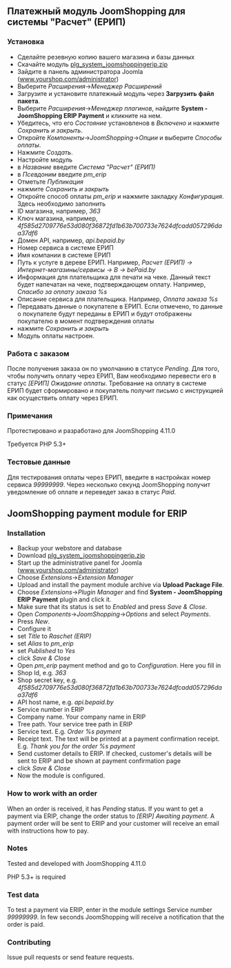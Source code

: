 ## Платежный модуль JoomShopping для системы "Расчет" (ЕРИП)

### Установка

* Сделайте резевную копию вашего магазина и базы данных
* Скачайте модуль [plg_system_joomshoppingerip.zip](https://github.com/beGateway/joomshopping-erip-payment-plugin/raw/master/plg_system_joomshoppingerip.zip)
* Зайдите в панель администратора Joomla (www.yourshop.com/administrator)
* Выберите _Расширения_->_Менеджер Расширений_
* Загрузите и установите платежный модуль через **Загрузить файл пакета**.
* Выберите _Расширения_->_Менеджер плагинов_, найдите **System - JoomShopping ERIP Payment** и кликните на нем.
*	Убедитесь, что его _Состояние_ установленов в _Включено_ и нажмите _Сохранить и закрыть_.
*	Откройте _Компоненты_->_JoomShopping_->_Опции_ и выберите _Способы оплаты_.
* Нажмите _Создать_.
*	Настройте модуль
  * в _Название_ введите _Система "Расчет" (ЕРИП)_
  * в _Псевдоним_ введите _pm_erip_
  * Отметьте _Публикация_
  * нажмите _Сохранить и закрыть_
*	Откройте способ оплаты _pm_erip_ и нажмите закладку _Конфигурация_. Здесь необходимо заполнить
  * ID магазина, например, _363_
  * Ключ магазинa, например, _4f585d2709776e53d080f36872fd1b63b700733e7624dfcadd057296daa37df6_
  * Домен API, например, _api.bepaid.by_
  * Номер сервиса в системе ЕРИП
  * Имя компании в системе ЕРИП
  * Путь к услуге в дереве ЕРИП. Например, _Расчет (ЕРИП) -> Интернет-магазины/сервисы -> B -> bePaid.by_
  * Информация для плательщика для печати на чеке. Данный текст будет напечатан на чеке, подтверждающем оплату. Например, _Спасибо за оплату заказа %s_
  * Описание сервиса для плательщика. Например, _Оплата заказа %s_
  * Передавать данные о покупателе в ЕРИП. Если отмечено, то данные о покупателе будут переданы в ЕРИП и будут отображены покупателю в момент подтверждения оплаты
  * нажмите _Сохранить и закрыть_
* Модуль оплаты настроен.

### Работа с заказом

После получения заказа он по умолчанию в статусе _Pending_. Для того, чтобы получить оплату через ЕРИП,
Вам необходимо перевести его в статус _[ЕРИП] Ожидание оплаты_. Требование на оплату в системе ЕРИП будет сформировано и покупатель получит письмо с инструкцией как осуществить оплату через ЕРИП.

### Примечания

Протестировано и разработано для JoomShopping 4.11.0

Требуется PHP 5.3+

### Тестовые данные

Для тестирования оплаты через ЕРИП, введите в настройках номер сервиса _99999999_.
Через несколько секунд JoomShopping получит уведомление об оплате и переведет заказ в статус _Paid_.

## JoomShopping payment module for ERIP

### Installation

* Backup your webstore and database
* Download [plg_system_joomshoppingerip.zip](https://github.com/beGateway/joomshopping-erip-payment-plugin/raw/master/plg_system_joomshoppingerip.zip)
* Start up the administrative panel for Joomla (www.yourshop.com/administrator)
* Choose _Extensions_->_Extension Manager_
* Upload and install the payment module archive via **Upload Package File**.
* Choose _Extensions_->_Plugin Manager_ and find **System - JoomShopping ERIP Payment** plugin and click it.
*	Make sure that its status is set to _Enabled_ and press _Save & Close_.
*	Open _Components_->_JoomShopping_->_Options_ and select _Payments_.
* Press _New_.
*	Configure it
  * set _Title_ to _Raschet (ERIP)_
  * set _Alias_ to _pm_erip_
  * set _Published_ to _Yes_
  * click _Save & Close_
*	Open _pm_erip_ payment method and go to _Configuration_. Here you fill in
  * Shop Id, e.g. _363_
  * Shop secret key, e.g. _4f585d2709776e53d080f36872fd1b63b700733e7624dfcadd057296daa37df6_
  * API host name, e.g. _api.bepaid.by_
  * Service number in ERIP
  * Company name. Your company name in ERIP
  * Tree path. Your service tree path in ERIP
  * Service text. E.g. _Order %s payment_
  * Receipt text. The text will be printed at a payment confirmation receipt. E.g. _Thank you for the order %s payment_
  * Send customer details to ERIP. If checked, customer's details will be sent to ERIP and be shown at payment confirmation page
  * click _Save & Close_
* Now the module is configured.

### How to work with an order

When an order is received, it has _Pending_ status. If you want to get a payment via ERIP,
change the order status to _[ERIP] Awaiting payment_. A payment order will be sent to ERIP and your
customer will receive an email with instructions how to pay.

### Notes

Tested and developed with JoomShopping 4.11.0

PHP 5.3+ is required

### Test data

To test a payment via ERIP, enter in the module settings Service number _99999999_.
In few seconds JoomShopping will receive a notification that the order is paid.

### Contributing

Issue pull requests or send feature requests.
